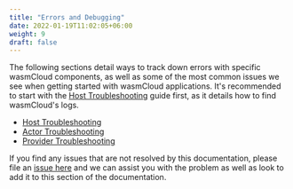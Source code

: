 ```yaml
---
title: "Errors and Debugging"
date: 2022-01-19T11:02:05+06:00
weight: 9
draft: false
---
```


The following sections detail ways to track down errors with specific wasmCloud components, as well as some of the most common issues we see when getting started with wasmCloud applications. It's recommended to start with the [Host Troubleshooting](./host) guide first, as it details how to find wasmCloud's logs.

- [Host Troubleshooting](./host)
- [Actor Troubleshooting](./actors)
- [Provider Troubleshooting](./providers)

If you find any issues that are not resolved by this documentation, please file an [issue here](https://github.com/wasmCloud/wasmcloud-otp/issues/new?assignees=&labels=bug%2C+help+wanted&template=bug_report.md&title=%5BBUG%5D+%3CIssue%3E) and we can assist you with the problem as well as look to add it to this section of the documentation.
